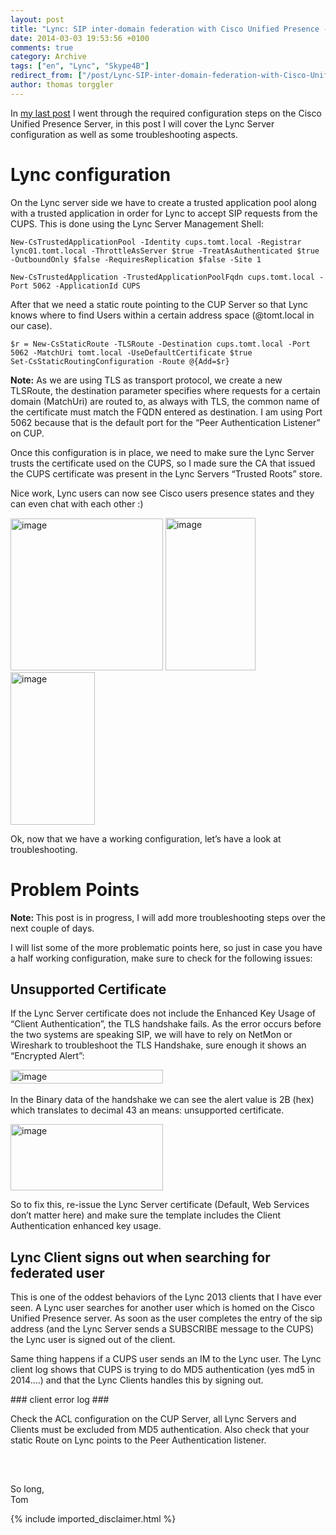 ```yaml
---
layout: post
title: "Lync: SIP inter-domain federation with Cisco Unified Presence - 2"
date: 2014-03-03 19:53:56 +0100
comments: true
category: Archive
tags: ["en", "Lync", "Skype4B"]
redirect_from: ["/post/Lync-SIP-inter-domain-federation-with-Cisco-Unified-Presence-2", "/post/lync-sip-inter-domain-federation-with-cisco-unified-presence-2"]
author: thomas torggler
---
```

<!-- more -->
<p>In <a href="/post/Lync-SIP-inter-domain-federation-with-Cisco-Unified-Presence-1.aspx" target="_blank">my last post</a> I went through the required configuration steps on the Cisco Unified Presence Server, in this post I will cover the Lync Server configuration as well as some troubleshooting aspects.</p>  <h1>Lync configuration</h1>  <p>On the Lync server side we have to create a trusted application pool along with a trusted application in order for Lync to accept SIP requests from the CUPS. This is done using the Lync Server Management Shell:</p>  <p><code>New-CsTrustedApplicationPool -Identity cups.tomt.local -Registrar lync01.tomt.local -ThrottleAsServer $true -TreatAsAuthenticated $true -OutboundOnly $false -RequiresReplication $false -Site 1 </code></p>  <p><code>New-CsTrustedApplication -TrustedApplicationPoolFqdn cups.tomt.local -Port 5062 -ApplicationId CUPS</code></p>  <p>After that we need a static route pointing to the CUP Server so that Lync knows where to find Users within a certain address space (@tomt.local in our case).</p>  <p><code>$r = New-CsStaticRoute -TLSRoute -Destination cups.tomt.local -Port 5062 -MatchUri tomt.local -UseDefaultCertificate $true      <br />Set-CsStaticRoutingConfiguration -Route @{Add=$r}</code></p>  <p><strong>Note:</strong> As we are using TLS as transport protocol, we create a new TLSRoute, the destination parameter specifies where requests for a certain domain (MatchUri) are routed to, as always with TLS, the common name of the certificate must match the FQDN entered as destination. I am using Port 5062 because that is the default port for the “Peer Authentication Listener” on CUP. </p>  <p>Once this configuration is in place, we need to make sure the Lync Server trusts the certificate used on the CUPS, so I made sure the CA that issued the CUPS certificate was present in the Lync Servers “Trusted Roots” store.</p>  <p>Nice work, Lync users can now see Cisco users presence states and they can even chat with each other :)</p>  <p><a href="/assets/archive/image_625.png"><img title="image" style="border-left-width: 0px; border-right-width: 0px; border-bottom-width: 0px; display: inline; border-top-width: 0px" border="0" alt="image" src="/assets/archive/image_thumb_623.png" width="244" height="243" /></a> <a href="/assets/archive/image_626.png"><img title="image" style="border-left-width: 0px; border-right-width: 0px; border-bottom-width: 0px; display: inline; border-top-width: 0px" border="0" alt="image" src="/assets/archive/image_thumb_624.png" width="144" height="244" /></a>&#160;<a href="/assets/archive/image_627.png"><img title="image" style="border-left-width: 0px; border-right-width: 0px; border-bottom-width: 0px; display: inline; border-top-width: 0px" border="0" alt="image" src="/assets/archive/image_thumb_625.png" width="135" height="244" /></a> </p>  <p>Ok, now that we have a working configuration, let’s have a look at troubleshooting.</p>  <h1>Problem Points</h1>  <p><strong>Note: </strong>This post is in progress, I will add more troubleshooting steps over the next couple of days.</p>  <p>I will list some of the more problematic points here, so just in case you have a half working configuration, make sure to check for the following issues:</p>  <h2>Unsupported Certificate</h2>  <p>If the Lync Server certificate does not include the Enhanced Key Usage of “Client Authentication”, the TLS handshake fails. As the error occurs before the two systems are speaking SIP, we will have to rely on NetMon or Wireshark to troubleshoot the TLS Handshake, sure enough it shows an “Encrypted Alert”:</p>  <p><a href="/assets/archive/image_628.png"><img title="image" style="border-left-width: 0px; border-right-width: 0px; border-bottom-width: 0px; display: inline; border-top-width: 0px" border="0" alt="image" src="/assets/archive/image_thumb_626.png" width="244" height="22" /></a>&#160; </p>  <p>In the Binary data of the handshake we can see the alert value is 2B (hex) which translates to decimal 43 an means: unsupported certificate.</p>  <p><a href="/assets/archive/image_629.png"><img title="image" style="border-left-width: 0px; border-right-width: 0px; border-bottom-width: 0px; display: inline; border-top-width: 0px" border="0" alt="image" src="/assets/archive/image_thumb_627.png" width="244" height="106" /></a> </p>  <p>So to fix this, re-issue the Lync Server certificate (Default, Web Services don’t matter here) and make sure the template includes the Client Authentication enhanced key usage.</p>  <h2>Lync Client signs out when searching for federated user</h2>  <p>This is one of the oddest behaviors of the Lync 2013 clients that I have ever seen. A Lync user searches for another user which is homed on the Cisco Unified Presence server. As soon as the user completes the entry of the sip address (and the Lync Server sends a SUBSCRIBE message to the CUPS) the Lync user is signed out of the client.</p>  <p>Same thing happens if a CUPS user sends an IM to the Lync user. The Lync client log shows that CUPS is trying to do MD5 authentication (yes md5 in 2014….) and that the Lync Clients handles this by signing out.</p>  <p>### client error log ###</p>  <p>Check the ACL configuration on the CUP Server, all Lync Servers and Clients must be excluded from MD5 authentication. Also check that your static Route on Lync points to the Peer Authentication listener.</p>  <p>&#160;</p>  <h2></h2>  <p>So long,    <br />Tom</p>
{% include imported_disclaimer.html %}
